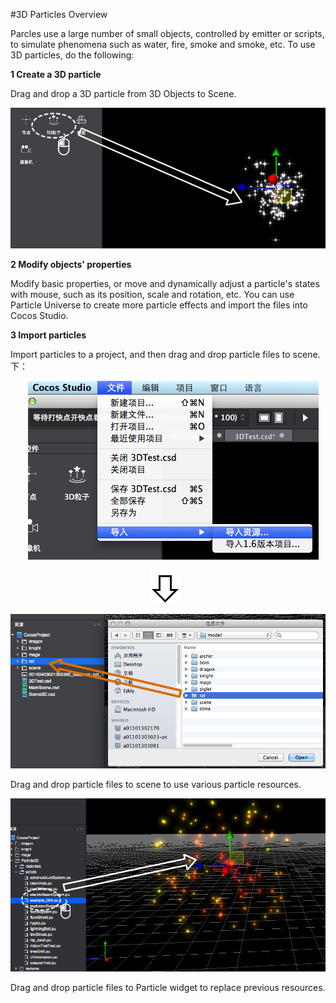 #3D Particles Overview

Parcles use a large number of small objects, controlled by emitter or scripts, to simulate phenomena such as water, fire, smoke and smoke, etc. To use 3D particles, do the following:  

**1 Create a 3D particle** 

Drag and drop a 3D particle from 3D Objects to Scene.

![image](res/image0001.png)
 
**2 Modify objects' properties**

Modify basic properties, or move and dynamically adjust a particle's states with mouse, such as its position, scale and rotation, etc. You can use Particle Universe to create more particle effects and import the files into Cocos Studio. 

**3 Import particles**

Import particles to a project, and then drag and drop particle files to scene. 下：
 
&emsp;&emsp;![image](res/image0002.png)

&emsp;&emsp;&emsp;&emsp;&emsp;&emsp;&emsp;&emsp;&emsp;&emsp;&emsp;&emsp;&emsp;&emsp;&emsp;&emsp;![image](res/image0003.png)

![image](res/image0004.png)
 
Drag and drop particle files to scene to use various particle resources. 

![image](res/image0005.png)

Drag and drop particle files to Particle widget to replace previous resources. 